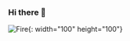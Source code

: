 ### Hi there 👋
![Fire](https://user-images.githubusercontent.com/44499749/148175047-aaabe9b4-d0f2-47d7-8c99-e7a1a79b2bd9.jpg){: width="100" height="100"}

<!--
**seohyunjun/seohyunjun** is a ✨ _special_ ✨ repository because its `README.md` (this file) appears on your GitHub profile.

Here are some ideas to get you started:

- 🔭 I’m currently working on ...
- 🌱 I’m currently learning ...
- 👯 I’m looking to collaborate on ...
- 🤔 I’m looking for help with ...
- 💬 Ask me about ...
- 📫 How to reach me: ...
- 😄 Pronouns: ...
- ⚡ Fun fact: ...
-->
